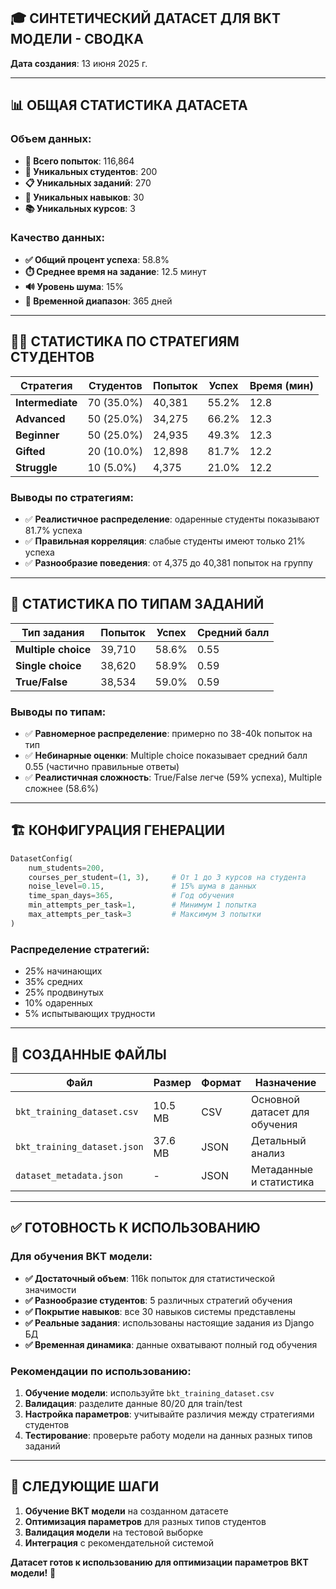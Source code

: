 ## 🎓 СИНТЕТИЧЕСКИЙ ДАТАСЕТ ДЛЯ BKT МОДЕЛИ - СВОДКА

**Дата создания**: 13 июня 2025 г.

---

## 📊 ОБЩАЯ СТАТИСТИКА ДАТАСЕТА

### Объем данных:
- **📝 Всего попыток**: 116,864
- **👥 Уникальных студентов**: 200 
- **📋 Уникальных заданий**: 270
- **🎯 Уникальных навыков**: 30
- **📚 Уникальных курсов**: 3

### Качество данных:
- **✅ Общий процент успеха**: 58.8%
- **⏱️ Среднее время на задание**: 12.5 минут
- **🔊 Уровень шума**: 15%
- **📅 Временной диапазон**: 365 дней

---

## 🧑‍🎓 СТАТИСТИКА ПО СТРАТЕГИЯМ СТУДЕНТОВ

| Стратегия | Студентов | Попыток | Успех | Время (мин) |
|-----------|-----------|---------|-------|-------------|
| **Intermediate** | 70 (35.0%) | 40,381 | 55.2% | 12.8 |
| **Advanced** | 50 (25.0%) | 34,275 | 66.2% | 12.3 |
| **Beginner** | 50 (25.0%) | 24,935 | 49.3% | 12.3 |
| **Gifted** | 20 (10.0%) | 12,898 | 81.7% | 12.2 |
| **Struggle** | 10 (5.0%) | 4,375 | 21.0% | 12.2 |

### Выводы по стратегиям:
- ✅ **Реалистичное распределение**: одаренные студенты показывают 81.7% успеха
- ✅ **Правильная корреляция**: слабые студенты имеют только 21% успеха
- ✅ **Разнообразие поведения**: от 4,375 до 40,381 попыток на группу

---

## 📝 СТАТИСТИКА ПО ТИПАМ ЗАДАНИЙ

| Тип задания | Попыток | Успех | Средний балл |
|-------------|---------|-------|--------------|
| **Multiple choice** | 39,710 | 58.6% | 0.55 |
| **Single choice** | 38,620 | 58.9% | 0.59 |
| **True/False** | 38,534 | 59.0% | 0.59 |

### Выводы по типам:
- ✅ **Равномерное распределение**: примерно по 38-40k попыток на тип
- ✅ **Небинарные оценки**: Multiple choice показывает средний балл 0.55 (частично правильные ответы)
- ✅ **Реалистичная сложность**: True/False легче (59% успеха), Multiple сложнее (58.6%)

---

## 🏗️ КОНФИГУРАЦИЯ ГЕНЕРАЦИИ

```python
DatasetConfig(
    num_students=200,
    courses_per_student=(1, 3),     # От 1 до 3 курсов на студента
    noise_level=0.15,               # 15% шума в данных
    time_span_days=365,             # Год обучения
    min_attempts_per_task=1,        # Минимум 1 попытка
    max_attempts_per_task=3         # Максимум 3 попытки
)
```

### Распределение стратегий:
- 25% начинающих
- 35% средних
- 25% продвинутых  
- 10% одаренных
- 5% испытывающих трудности

---

## 📂 СОЗДАННЫЕ ФАЙЛЫ

| Файл | Размер | Формат | Назначение |
|------|--------|--------|------------|
| `bkt_training_dataset.csv` | 10.5 MB | CSV | Основной датасет для обучения |
| `bkt_training_dataset.json` | 37.6 MB | JSON | Детальный анализ |
| `dataset_metadata.json` | - | JSON | Метаданные и статистика |

---

## ✅ ГОТОВНОСТЬ К ИСПОЛЬЗОВАНИЮ

### Для обучения BKT модели:
- **✅ Достаточный объем**: 116k попыток для статистической значимости
- **✅ Разнообразие студентов**: 5 различных стратегий обучения
- **✅ Покрытие навыков**: все 30 навыков системы представлены
- **✅ Реальные задания**: использованы настоящие задания из Django БД
- **✅ Временная динамика**: данные охватывают полный год обучения

### Рекомендации по использованию:
1. **Обучение модели**: используйте `bkt_training_dataset.csv`
2. **Валидация**: разделите данные 80/20 для train/test
3. **Настройка параметров**: учитывайте различия между стратегиями студентов
4. **Тестирование**: проверьте работу модели на данных разных типов заданий

---

## 🎯 СЛЕДУЮЩИЕ ШАГИ

1. **Обучение BKT модели** на созданном датасете
2. **Оптимизация параметров** для разных типов студентов  
3. **Валидация модели** на тестовой выборке
4. **Интеграция** с рекомендательной системой

**Датасет готов к использованию для оптимизации параметров BKT модели!** 🚀
